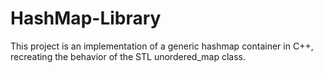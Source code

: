 # HashMap-Library

This project is an implementation of a generic hashmap container in C++, recreating the behavior of the STL unordered_map class.
